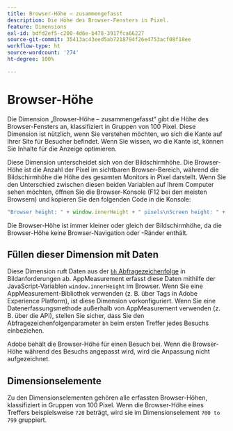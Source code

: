 ```yaml
---
title: Browser-Höhe – zusammengefasst
description: Die Höhe des Browser-Fensters in Pixel.
feature: Dimensions
exl-id: bdfd2ef5-c200-4d6e-b478-3917fca66227
source-git-commit: 35413ac43eed5ab7218794f26e4753acf08f18ee
workflow-type: ht
source-wordcount: '274'
ht-degree: 100%

---
```


# Browser-Höhe

Die Dimension „Browser-Höhe – zusammengefasst“ gibt die Höhe des Browser-Fensters an, klassifiziert in Gruppen von 100 Pixel. Diese Dimension ist nützlich, wenn Sie verstehen möchten, wo sich die Kante auf Ihrer Site für Besucher befindet. Wenn Sie wissen, wo die Kante ist, können Sie Inhalte für die Anzeige optimieren.

Diese Dimension unterscheidet sich von der Bildschirmhöhe. Die Browser-Höhe ist die Anzahl der Pixel im sichtbaren Browser-Bereich, während die Bildschirmhöhe die Höhe des gesamten Monitors in Pixel darstellt. Wenn Sie den Unterschied zwischen diesen beiden Variablen auf Ihrem Computer sehen möchten, öffnen Sie die Browser-Konsole (F12 bei den meisten Browsern) und kopieren Sie den folgenden Code in die Konsole:

```javascript
"Browser height: " + window.innerHeight + " pixels\nScreen height: " + screen.height + " pixels";
```

Die Browser-Höhe ist immer kleiner oder gleich der Bildschirmhöhe, da die Browser-Höhe keine Browser-Navigation oder -Ränder enthält.

## Füllen dieser Dimension mit Daten

Diese Dimension ruft Daten aus der [`bh` Abfragezeichenfolge](/help/implement/validate/query-parameters.md) in Bildanforderungen ab. AppMeasurement erfasst diese Daten mithilfe der JavaScript-Variablen `window.innerHeight` im Browser. Wenn Sie eine AppMeasurement-Bibliothek verwenden (z. B. über Tags in Adobe Experience Platform), ist diese Dimension vorkonfiguriert. Wenn Sie eine Datenerfassungsmethode außerhalb von AppMeasurement verwenden (z. B. über die API), stellen Sie sicher, dass Sie den Abfragezeichenfolgenparameter `bh` beim ersten Treffer jedes Besuchs einbeziehen.

Adobe behält die Browser-Höhe für einen Besuch bei. Wenn die Browser-Höhe während des Besuchs angepasst wird, wird die Anpassung nicht aufgezeichnet.

## Dimensionselemente

Zu den Dimensionselementen gehören alle erfassten Browser-Höhen, klassifiziert in Gruppen von 100 Pixel. Wenn die Browser-Höhe eines Treffers beispielsweise `720` beträgt, wird sie im Dimensionselement `700 to 799` gruppiert.
